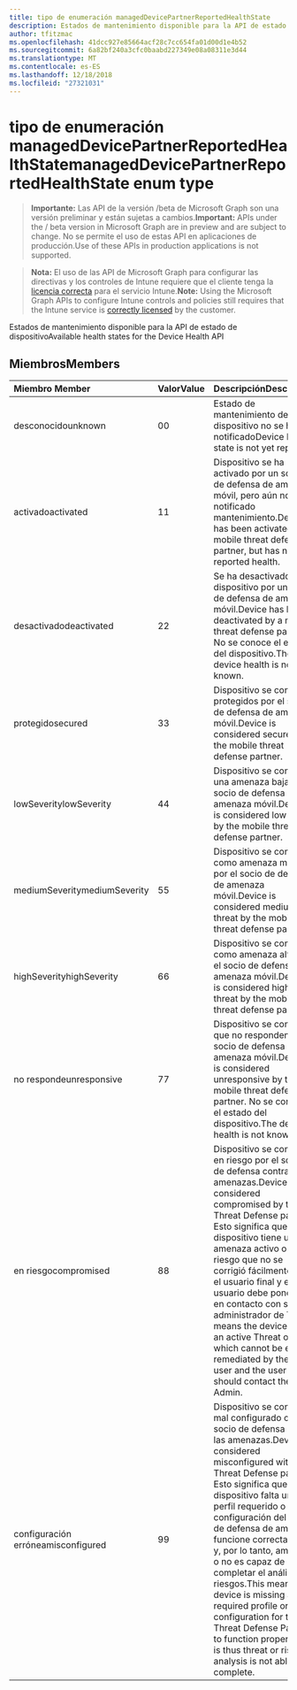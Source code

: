 ```yaml
---
title: tipo de enumeración managedDevicePartnerReportedHealthState
description: Estados de mantenimiento disponible para la API de estado de dispositivo
author: tfitzmac
ms.openlocfilehash: 41dcc927e85664acf28c7cc654fa01d00d1e4b52
ms.sourcegitcommit: 6a82bf240a3cfc0baabd227349e08a08311e3d44
ms.translationtype: MT
ms.contentlocale: es-ES
ms.lasthandoff: 12/18/2018
ms.locfileid: "27321031"
---
```

# <a name="manageddevicepartnerreportedhealthstate-enum-type"></a><span data-ttu-id="0ede2-103">tipo de enumeración managedDevicePartnerReportedHealthState</span><span class="sxs-lookup"><span data-stu-id="0ede2-103">managedDevicePartnerReportedHealthState enum type</span></span>

> <span data-ttu-id="0ede2-104">**Importante:** Las API de la versión /beta de Microsoft Graph son una versión preliminar y están sujetas a cambios.</span><span class="sxs-lookup"><span data-stu-id="0ede2-104">**Important:** APIs under the / beta version in Microsoft Graph are in preview and are subject to change.</span></span> <span data-ttu-id="0ede2-105">No se permite el uso de estas API en aplicaciones de producción.</span><span class="sxs-lookup"><span data-stu-id="0ede2-105">Use of these APIs in production applications is not supported.</span></span>

> <span data-ttu-id="0ede2-106">**Nota:** El uso de las API de Microsoft Graph para configurar las directivas y los controles de Intune requiere que el cliente tenga la [licencia correcta](https://go.microsoft.com/fwlink/?linkid=839381) para el servicio Intune.</span><span class="sxs-lookup"><span data-stu-id="0ede2-106">**Note:** Using the Microsoft Graph APIs to configure Intune controls and policies still requires that the Intune service is [correctly licensed](https://go.microsoft.com/fwlink/?linkid=839381) by the customer.</span></span>

<span data-ttu-id="0ede2-107">Estados de mantenimiento disponible para la API de estado de dispositivo</span><span class="sxs-lookup"><span data-stu-id="0ede2-107">Available health states for the Device Health API</span></span>
## <a name="members"></a><span data-ttu-id="0ede2-108">Miembros</span><span class="sxs-lookup"><span data-stu-id="0ede2-108">Members</span></span>
|<span data-ttu-id="0ede2-109">Miembro	</span><span class="sxs-lookup"><span data-stu-id="0ede2-109">Member</span></span>|<span data-ttu-id="0ede2-110">Valor</span><span class="sxs-lookup"><span data-stu-id="0ede2-110">Value</span></span>|<span data-ttu-id="0ede2-111">Descripción</span><span class="sxs-lookup"><span data-stu-id="0ede2-111">Description</span></span>|
|:---|:---|:---|
|<span data-ttu-id="0ede2-112">desconocido</span><span class="sxs-lookup"><span data-stu-id="0ede2-112">unknown</span></span>|<span data-ttu-id="0ede2-113">0</span><span class="sxs-lookup"><span data-stu-id="0ede2-113">0</span></span>|<span data-ttu-id="0ede2-114">Estado de mantenimiento del dispositivo no se ha notificado</span><span class="sxs-lookup"><span data-stu-id="0ede2-114">Device health state is not yet reported</span></span>|
|<span data-ttu-id="0ede2-115">activado</span><span class="sxs-lookup"><span data-stu-id="0ede2-115">activated</span></span>|<span data-ttu-id="0ede2-116">1</span><span class="sxs-lookup"><span data-stu-id="0ede2-116">1</span></span>|<span data-ttu-id="0ede2-117">Dispositivo se ha activado por un socio de defensa de amenaza móvil, pero aún no ha notificado mantenimiento.</span><span class="sxs-lookup"><span data-stu-id="0ede2-117">Device has been activated by a mobile threat defense partner, but has not yet reported health.</span></span>|
|<span data-ttu-id="0ede2-118">desactivado</span><span class="sxs-lookup"><span data-stu-id="0ede2-118">deactivated</span></span>|<span data-ttu-id="0ede2-119">2</span><span class="sxs-lookup"><span data-stu-id="0ede2-119">2</span></span>|<span data-ttu-id="0ede2-120">Se ha desactivado el dispositivo por un socio de defensa de amenaza móvil.</span><span class="sxs-lookup"><span data-stu-id="0ede2-120">Device has been deactivated by a mobile threat defense partner.</span></span> <span data-ttu-id="0ede2-121">No se conoce el estado del dispositivo.</span><span class="sxs-lookup"><span data-stu-id="0ede2-121">The device health is not known.</span></span>|
|<span data-ttu-id="0ede2-122">protegido</span><span class="sxs-lookup"><span data-stu-id="0ede2-122">secured</span></span>|<span data-ttu-id="0ede2-123">3</span><span class="sxs-lookup"><span data-stu-id="0ede2-123">3</span></span>|<span data-ttu-id="0ede2-124">Dispositivo se considera protegidos por el socio de defensa de amenaza móvil.</span><span class="sxs-lookup"><span data-stu-id="0ede2-124">Device is considered secured by the mobile threat defense partner.</span></span>|
|<span data-ttu-id="0ede2-125">lowSeverity</span><span class="sxs-lookup"><span data-stu-id="0ede2-125">lowSeverity</span></span>|<span data-ttu-id="0ede2-126">4</span><span class="sxs-lookup"><span data-stu-id="0ede2-126">4</span></span>|<span data-ttu-id="0ede2-127">Dispositivo se considera una amenaza baja por el socio de defensa de amenaza móvil.</span><span class="sxs-lookup"><span data-stu-id="0ede2-127">Device is considered low threat by the mobile threat defense partner.</span></span>|
|<span data-ttu-id="0ede2-128">mediumSeverity</span><span class="sxs-lookup"><span data-stu-id="0ede2-128">mediumSeverity</span></span>|<span data-ttu-id="0ede2-129">5</span><span class="sxs-lookup"><span data-stu-id="0ede2-129">5</span></span>|<span data-ttu-id="0ede2-130">Dispositivo se considera como amenaza mediana por el socio de defensa de amenaza móvil.</span><span class="sxs-lookup"><span data-stu-id="0ede2-130">Device is considered medium threat by the mobile threat defense partner.</span></span>|
|<span data-ttu-id="0ede2-131">highSeverity</span><span class="sxs-lookup"><span data-stu-id="0ede2-131">highSeverity</span></span>|<span data-ttu-id="0ede2-132">6</span><span class="sxs-lookup"><span data-stu-id="0ede2-132">6</span></span>|<span data-ttu-id="0ede2-133">Dispositivo se considera como amenaza alto por el socio de defensa de amenaza móvil.</span><span class="sxs-lookup"><span data-stu-id="0ede2-133">Device is considered high threat by the mobile threat defense partner.</span></span>|
|<span data-ttu-id="0ede2-134">no responde</span><span class="sxs-lookup"><span data-stu-id="0ede2-134">unresponsive</span></span>|<span data-ttu-id="0ede2-135">7</span><span class="sxs-lookup"><span data-stu-id="0ede2-135">7</span></span>|<span data-ttu-id="0ede2-136">Dispositivo se considera que no responden por el socio de defensa de amenaza móvil.</span><span class="sxs-lookup"><span data-stu-id="0ede2-136">Device is considered unresponsive by the mobile threat defense partner.</span></span> <span data-ttu-id="0ede2-137">No se conoce el estado del dispositivo.</span><span class="sxs-lookup"><span data-stu-id="0ede2-137">The device health is not known.</span></span>|
|<span data-ttu-id="0ede2-138">en riesgo</span><span class="sxs-lookup"><span data-stu-id="0ede2-138">compromised</span></span>|<span data-ttu-id="0ede2-139">8</span><span class="sxs-lookup"><span data-stu-id="0ede2-139">8</span></span>|<span data-ttu-id="0ede2-140">Dispositivo se considera en riesgo por el socio de defensa contra las amenazas.</span><span class="sxs-lookup"><span data-stu-id="0ede2-140">Device is considered compromised by the Threat Defense partner.</span></span> <span data-ttu-id="0ede2-141">Esto significa que el dispositivo tiene una amenaza activo o el riesgo que no se corrigió fácilmente por el usuario final y el usuario debe ponerse en contacto con su administrador de TI.</span><span class="sxs-lookup"><span data-stu-id="0ede2-141">This means the device has an active Threat or Risk which cannot be easily remediated by the end user and the user should contact their IT Admin.</span></span>|
|<span data-ttu-id="0ede2-142">configuración errónea</span><span class="sxs-lookup"><span data-stu-id="0ede2-142">misconfigured</span></span>|<span data-ttu-id="0ede2-143">9</span><span class="sxs-lookup"><span data-stu-id="0ede2-143">9</span></span>|<span data-ttu-id="0ede2-144">Dispositivo se considera mal configurado con el socio de defensa contra las amenazas.</span><span class="sxs-lookup"><span data-stu-id="0ede2-144">Device is considered misconfigured with the Threat Defense partner.</span></span> <span data-ttu-id="0ede2-145">Esto significa que el dispositivo falta un perfil requerido o configuración del socio de defensa de amenaza funcione correctamente y, por lo tanto, amenaza o no es capaz de completar el análisis de riesgos.</span><span class="sxs-lookup"><span data-stu-id="0ede2-145">This means the device is missing a required profile or configuration for the Threat Defense Partner to function properly and is thus threat or risk analysis is not able to complete.</span></span>|





